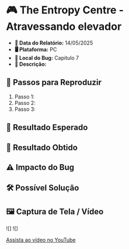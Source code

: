 # 🎮 The Entropy Centre - Atravessando elevador

- **📅 Data do Relatório:** 14/05/2025
- **🖥️ Plataforma:** PC  
- **📍 Local do Bug:** Capitulo 7
- **📝 Descrição:** 

## 🔄 Passos para Reproduzir
1. Passo 1: 
2. Passo 2: 
3. Passo 3: 

## 🎯 Resultado Esperado


## 🚨 Resultado Obtido


## ⚠ Impacto do Bug

 
## 🛠 Possível Solução

## 🖼️ Captura de Tela / Vídeo  
 
![]
![]

[Assista ao vídeo no YouTube]()

